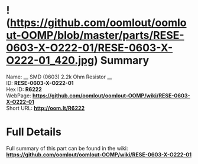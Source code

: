
!(https://github.com/oomlout/oomlout-OOMP/blob/master/parts/RESE-0603-X-O222-01/RESE-0603-X-O222-01_420.jpg)
Summary
=================
  
Name: __ SMD (0603) 2.2k Ohm Resistor __    
ID: __RESE-0603-X-O222-01__   
Hex ID: __R6222__   
WebPage: __https://github.com/oomlout/oomlout-OOMP/wiki/RESE-0603-X-O222-01__   
Short URL: __http://oom.lt/R6222__   

Full Details
==========================
Full summary of this part can be found in the wiki:   
__https://github.com/oomlout/oomlout-OOMP/wiki/RESE-0603-X-O222-01__    

